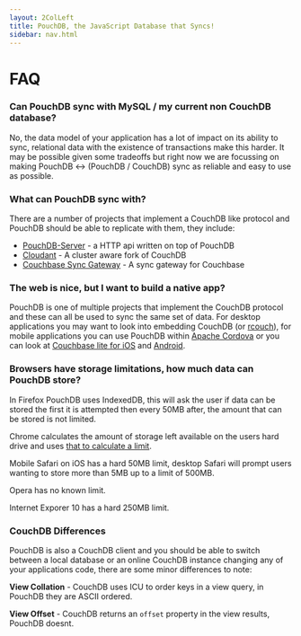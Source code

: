 ```yaml
---
layout: 2ColLeft
title: PouchDB, the JavaScript Database that Syncs!
sidebar: nav.html
---
```


# FAQ


### Can PouchDB sync with MySQL / my current non CouchDB database?

No, the data model of your application has a lot of impact on its ability to sync, relational data with the existence of transactions make this harder. It may be possible given some tradeoffs but right now we are focussing on making PouchDB <-> (PouchDB / CouchDB) sync as reliable and easy to use as possible.

### What can PouchDB sync with?

There are a number of projects that implement a CouchDB like protocol and PouchDB should be able to replicate with them, they include:

 * [PouchDB-Server](https://github.com/nick-thompson/pouchdb-server) - a HTTP api written on top of PouchDB
 * [Cloudant](https://cloudant.com/) - A cluster aware fork of CouchDB
 * [Couchbase Sync Gateway](http://www.couchbase.com/communities/couchbase-sync-gateway) - A sync gateway for Couchbase

### The web is nice, but I want to build a native app?

PouchDB is one of multiple projects that implement the CouchDB protocol and these can all be used to sync the same set of data. For desktop applications you may want to look into embedding CouchDB (or [rcouch](https://github.com/refuge/rcouch)), for mobile applications you can use PouchDB within [Apache Cordova](http://cordova.apache.org/) or you can look at [Couchbase lite for iOS](https://github.com/couchbase/couchbase-lite-ios) and [Android](https://github.com/couchbase/couchbase-lite-android).

### Browsers have storage limitations, how much data can PouchDB store?

In Firefox PouchDB uses IndexedDB, this will ask the user if data can be stored the first it is attempted then every 50MB after, the amount that can be stored is not limited.

Chrome calculates the amount of storage left available on the users hard drive and uses [that to calculate a limit](https://developers.google.com/chrome/whitepapers/storage#temporary).

Mobile Safari on iOS has a hard 50MB limit, desktop Safari will prompt users wanting to store more than 5MB up to a limit of 500MB.

Opera has no known limit.

Internet Exporer 10 has a hard 250MB limit.

### CouchDB Differences

PouchDB is also a CouchDB client and you should be able to switch between a local database or an online CouchDB instance changing any of your applications code, there are some minor differences to note:

**View Collation** - CouchDB uses ICU to order keys in a view query, in PouchDB they are ASCII ordered.

**View Offset** - CouchDB returns an `offset` property in the view results, PouchDB doesnt.
